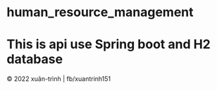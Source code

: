 # human_resource_management

# This is api use Spring boot and H2 database

© 2022 xuân-trình | fb/xuantrinh151

